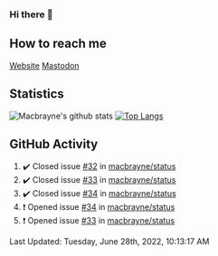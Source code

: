 ### Hi there 👋
## How to reach me
[Website](https://macbrayne.de)
[Mastodon](https://norden.social/@florentin)
<!--
Missing: Email
-->
## Statistics
![Macbrayne's github stats](https://github-readme-stats.vercel.app/api?username=macbrayne&count_private=true&show_icons=true&hide_rank=true&custom_title=macbrayne's%20GitHub%20Stats)
[![Top Langs](https://github-readme-stats.vercel.app/api/top-langs/?username=macbrayne&exclude_repo=liftron&layout=compact)](https://github.com/anuraghazra/github-readme-stats)
## GitHub Activity

<!--RECENT_ACTIVITY:start-->
1. ✔️ Closed issue [#32](https://github.com/macbrayne/status/issues/32) in [macbrayne/status](https://github.com/macbrayne/status)
2. ✔️ Closed issue [#33](https://github.com/macbrayne/status/issues/33) in [macbrayne/status](https://github.com/macbrayne/status)
3. ✔️ Closed issue [#34](https://github.com/macbrayne/status/issues/34) in [macbrayne/status](https://github.com/macbrayne/status)
4. ❗️ Opened issue [#34](https://github.com/macbrayne/status/issues/34) in [macbrayne/status](https://github.com/macbrayne/status)
5. ❗️ Opened issue [#33](https://github.com/macbrayne/status/issues/33) in [macbrayne/status](https://github.com/macbrayne/status)
<!--RECENT_ACTIVITY:end-->

<!--RECENT_ACTIVITY:last_update-->
Last Updated: Tuesday, June 28th, 2022, 10:13:17 AM
<!--RECENT_ACTIVITY:last_update_end-->


<!--
**macbrayne/macbrayne** is a ✨ _special_ ✨ repository because its `README.md` (this file) appears on your GitHub profile.

Here are some ideas to get you started:

- 🔭 I’m currently working on ...
- 🌱 I’m currently learning ...
- 👯 I’m looking to collaborate on ...
- 🤔 I’m looking for help with ...
- 💬 Ask me about ...
- 📫 How to reach me: ...
- 😄 Pronouns: ...
- ⚡ Fun fact: ...
-->
